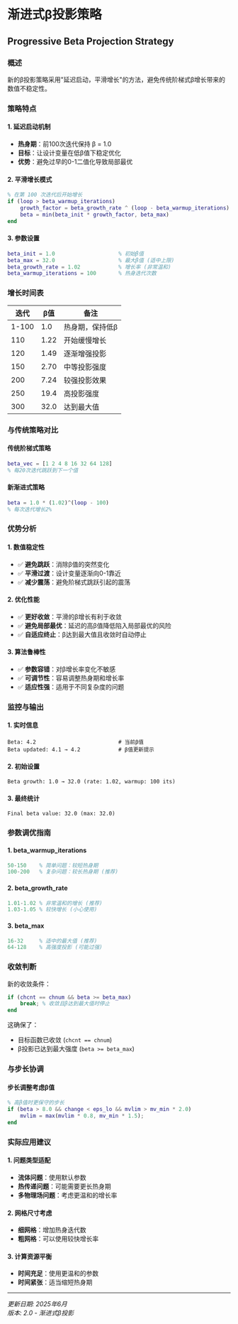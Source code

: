 # 渐进式β投影策略
## Progressive Beta Projection Strategy

### 概述
新的β投影策略采用"延迟启动，平滑增长"的方法，避免传统阶梯式β增长带来的数值不稳定性。

### 策略特点

#### 1. 延迟启动机制
- **热身期**：前100次迭代保持 β = 1.0
- **目标**：让设计变量在低β值下稳定优化
- **优势**：避免过早的0-1二值化导致局部最优

#### 2. 平滑增长模式
```matlab
% 在第 100 次迭代后开始增长
if (loop > beta_warmup_iterations)
    growth_factor = beta_growth_rate ^ (loop - beta_warmup_iterations)
    beta = min(beta_init * growth_factor, beta_max)
end
```

#### 3. 参数设置
```matlab
beta_init = 1.0                    % 初始β值
beta_max = 32.0                    % 最大β值 (适中上限)
beta_growth_rate = 1.02            % 增长率 (非常温和)
beta_warmup_iterations = 100       % 热身迭代次数
```

### 增长时间表

| 迭代 | β值 | 备注 |
|------|-----|------|
| 1-100 | 1.0 | 热身期，保持低β |
| 110 | 1.22 | 开始缓慢增长 |
| 120 | 1.49 | 逐渐增强投影 |
| 150 | 2.70 | 中等投影强度 |
| 200 | 7.24 | 较强投影效果 |
| 250 | 19.4 | 高投影强度 |
| 300 | 32.0 | 达到最大值 |

### 与传统策略对比

#### 传统阶梯式策略
```matlab
beta_vec = [1 2 4 8 16 32 64 128]
% 每20次迭代跳跃到下一个值
```

#### 新渐进式策略
```matlab
beta = 1.0 * (1.02)^(loop - 100)
% 每次迭代增长2%
```

### 优势分析

#### 1. 数值稳定性
- ✅ **避免跳跃**：消除β值的突然变化
- ✅ **平滑过渡**：设计变量逐渐向0-1靠近
- ✅ **减少震荡**：避免阶梯式跳跃引起的震荡

#### 2. 优化性能
- ✅ **更好收敛**：平滑的β增长有利于收敛
- ✅ **避免局部最优**：延迟的高β值降低陷入局部最优的风险
- ✅ **自适应终止**：β达到最大值且收敛时自动停止

#### 3. 算法鲁棒性
- ✅ **参数容错**：对β增长率变化不敏感
- ✅ **可调节性**：容易调整热身期和增长率
- ✅ **适应性强**：适用于不同复杂度的问题

### 监控与输出

#### 1. 实时信息
```
Beta: 4.2                          # 当前β值
Beta updated: 4.1 → 4.2            # β值更新提示
```

#### 2. 初始设置
```
Beta growth: 1.0 → 32.0 (rate: 1.02, warmup: 100 its)
```

#### 3. 最终统计
```
Final beta value: 32.0 (max: 32.0)
```

### 参数调优指南

#### 1. beta_warmup_iterations
```matlab
50-150    % 简单问题：较短热身期
100-200   % 复杂问题：较长热身期 (推荐)
```

#### 2. beta_growth_rate
```matlab
1.01-1.02 % 非常温和的增长 (推荐)
1.03-1.05 % 较快增长 (小心使用)
```

#### 3. beta_max
```matlab
16-32     % 适中的最大值 (推荐)
64-128    % 高强度投影 (可能过强)
```

### 收敛判断

新的收敛条件：
```matlab
if (chcnt == chnum && beta >= beta_max)
    break; % 收敛且β达到最大值时停止
end
```

这确保了：
- 目标函数已收敛 (`chcnt == chnum`)
- β投影已达到最大强度 (`beta >= beta_max`)

### 与步长协调

#### 步长调整考虑β值
```matlab
% 高β值时更保守的步长
if (beta > 8.0 && change < eps_lo && mvlim > mv_min * 2.0)
    mvlim = max(mvlim * 0.8, mv_min * 1.5);
end
```

### 实际应用建议

#### 1. 问题类型适配
- **流体问题**：使用默认参数
- **热传递问题**：可能需要更长热身期
- **多物理场问题**：考虑更温和的增长率

#### 2. 网格尺寸考虑
- **细网格**：增加热身迭代数
- **粗网格**：可以使用较快增长率

#### 3. 计算资源平衡
- **时间充足**：使用更温和的参数
- **时间紧张**：适当缩短热身期

---
*更新日期: 2025年6月*  
*版本: 2.0 - 渐进式β投影* 
